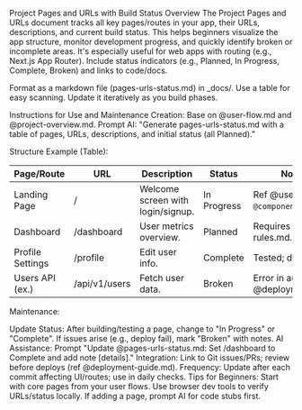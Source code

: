 Project Pages and URLs with Build Status
Overview
The Project Pages and URLs document tracks all key pages/routes in your app, their URLs, descriptions, and current build status. This helps beginners visualize the app structure, monitor development progress, and quickly identify broken or incomplete areas. It's especially useful for web apps with routing (e.g., Next.js App Router). Include status indicators (e.g., Planned, In Progress, Complete, Broken) and links to code/docs.

Format as a markdown file (pages-urls-status.md) in _docs/. Use a table for easy scanning. Update it iteratively as you build phases.

Instructions for Use and Maintenance
Creation: Base on @user-flow.md and @project-overview.md. Prompt AI: "Generate pages-urls-status.md with a table of pages, URLs, descriptions, and initial status (all Planned)."

Structure Example (Table):

| Page/Route      | URL              | Description                              | Status       | Notes/Links                                                   |
|-----------------|------------------|------------------------------------------|--------------|---------------------------------------------------------------|
| Landing Page    | /                | Welcome screen with login/signup.        | In Progress  | Ref @user-flow.md; UI in `@components/Landing.tsx`.          |
| Dashboard       | /dashboard       | User metrics overview.                   | Planned      | Requires auth; ref @api-rules.md.                             |
| Profile Settings| /profile         | Edit user info.                           | Complete     | Tested; deploy status OK.                                     |
| Users API (ex.) | /api/v1/users    | Fetch user data.                         | Broken       | Error in auth—fix per @deployment-guide.md.                   |

Maintenance:

Update Status: After building/testing a page, change to "In Progress" or "Complete". If issues arise (e.g., deploy fail), mark "Broken" with notes.
AI Assistance: Prompt "Update @pages-urls-status.md: Set /dashboard to Complete and add note [details]."
Integration: Link to Git issues/PRs; review before deploys (ref @deployment-guide.md).
Frequency: Update after each commit affecting UI/routes; use in daily checks.
Tips for Beginners: Start with core pages from your user flows. Use browser dev tools to verify URLs/status locally. If adding a page, prompt AI for code stubs first.